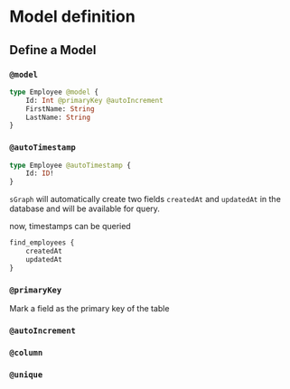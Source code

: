 # Model definition

## Define a Model

### `@model`

```graphql
type Employee @model {
    Id: Int @primaryKey @autoIncrement
    FirstName: String
    LastName: String
}
```

### `@autoTimestamp`

```graphql
type Employee @autoTimestamp {
    Id: ID!
}
```

`sGraph` will automatically create two fields `createdAt` and `updatedAt` in the database and will be available for query.

now, timestamps can be queried

```graphql
find_employees {
    createdAt
    updatedAt
}
```

### `@primaryKey`

Mark a field as the primary key of the table

### `@autoIncrement`

### `@column`

### `@unique`
